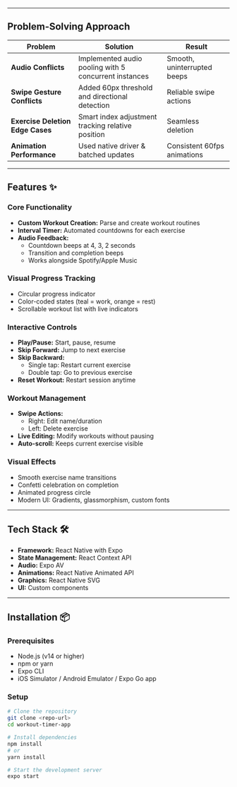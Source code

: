 
---

## Problem-Solving Approach

| Problem | Solution | Result |
|----------|-----------|--------|
| **Audio Conflicts** | Implemented audio pooling with 5 concurrent instances | Smooth, uninterrupted beeps |
| **Swipe Gesture Conflicts** | Added 60px threshold and directional detection | Reliable swipe actions |
| **Exercise Deletion Edge Cases** | Smart index adjustment tracking relative position | Seamless deletion |
| **Animation Performance** | Used native driver & batched updates | Consistent 60fps animations |

---

## Features ✨

### Core Functionality

- **Custom Workout Creation:** Parse and create workout routines  
- **Interval Timer:** Automated countdowns for each exercise  
- **Audio Feedback:**  
  - Countdown beeps at 4, 3, 2 seconds  
  - Transition and completion beeps  
  - Works alongside Spotify/Apple Music  

### Visual Progress Tracking

- Circular progress indicator  
- Color-coded states (teal = work, orange = rest)  
- Scrollable workout list with live indicators  

### Interactive Controls

- **Play/Pause:** Start, pause, resume  
- **Skip Forward:** Jump to next exercise  
- **Skip Backward:**  
  - Single tap: Restart current exercise  
  - Double tap: Go to previous exercise  
- **Reset Workout:** Restart session anytime  

### Workout Management

- **Swipe Actions:**  
  - Right: Edit name/duration  
  - Left: Delete exercise  
- **Live Editing:** Modify workouts without pausing  
- **Auto-scroll:** Keeps current exercise visible  

### Visual Effects

- Smooth exercise name transitions  
- Confetti celebration on completion  
- Animated progress circle  
- Modern UI: Gradients, glassmorphism, custom fonts  

---

## Tech Stack 🛠️

- **Framework:** React Native with Expo  
- **State Management:** React Context API  
- **Audio:** Expo AV  
- **Animations:** React Native Animated API  
- **Graphics:** React Native SVG  
- **UI:** Custom components  

---

## Installation 📦

### Prerequisites

- Node.js (v14 or higher)  
- npm or yarn  
- Expo CLI  
- iOS Simulator / Android Emulator / Expo Go app  

### Setup

```bash
# Clone the repository
git clone <repo-url>
cd workout-timer-app

# Install dependencies
npm install
# or
yarn install

# Start the development server
expo start
